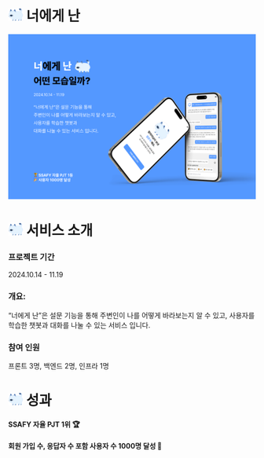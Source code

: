 # <img src="public/images/character.svg" alt="캐릭터" width="30" > 너에게 난 

<img src="readme/소개.png" alt="소개페이지">

# <img src="public/images/character.svg" alt="캐릭터" width="30" > 서비스 소개 

### 프로젝트 기간

2024.10.14 - 11.19

### 개요: 

“너에게 난”은 설문 기능을 통해
주변인이 나를 어떻게 바라보는지 알 수 있고,
사용자를 학습한 챗봇과
대화를 나눌 수 있는 서비스 입니다.

### 참여 인원

프론트 3명, 백엔드 2명, 인프라 1명

# <img src="public/images/character.svg" alt="캐릭터" width="30" > 성과

#### SSAFY 자율 PJT 1위 🏆
#### 회원 가입 수, 응답자 수 포함 사용자 수 1000명 달성 🎉